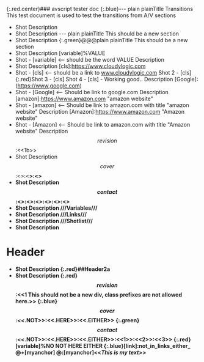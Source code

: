 {:.red.center}### avscript tester doc
{:.blue}--- plain plainTitle Transitions
    This test document is used to test the transitions from A/V sections
- Shot
Description
- Shot
Description
--- plain plainTitle This should be a new section
- Shot
Description
{:.green}@@@plain plainTitle This should be a new section
- Shot
Description
[variable]%VALUE
- Shot - [variable] <-- should be the word VALUE
Description
- Shot
Description
[cls]:https://www.cloudylogic.com
- Shot - [cls] <-- should be a link to www.cloudylogic.com
    Shot 2 - [cls]
    {:.red}Shot 3 - [cls]
    Shot 4 - [cls] - Working good..
Description
[Google]:(https://www.google.com)
- Shot - [Google] <-- Should be link to google.com
Description
[amazon]:https://www.amazon.com "amazon website"
- Shot - [amazon] <-- Should be link to amazon.com with title "amazon website"
Description
[Amazon]:https://www.amazon.com "Amazon website"
- Shot - [Amazon] <-- Should be link to amazon.com with title "Amazon website"
Description
$$revision$$:<<1b>>
- Shot
Description
$$cover$$:<<A>>:<<B>>:<<C>>
- Shot
Description
$$contact$$:<<A>>:<<B>>:<<C>>:<<D>>:<<E>>:<<F>>
- Shot
Description
///Variables///
- Shot
Description
///Links///
- Shot
Description
///Shotlist///
- Shot
Description
# Header
- Shot
Description
{:.red}##Header2a
- Shot
Description
{:.red}$$revision$$:<<1 This should not be a new div, class prefixes are not allowed here.>>
{:.blue}$$cover$$:<<.NOT>>:<<.HERE>>:<<.EITHER>>
{:.green}$$contact$$:<<.NOT>>:<<.HERE>>:<<.EITHER>>:<<1>>:<<2>>:<<3>>
{:.red}[variable]%NO NOT HERE EITHER
{:.blue}[link]:not_in_links_either_
@+[myanchor]
@:[myanchor]<<*This is my text*>>

